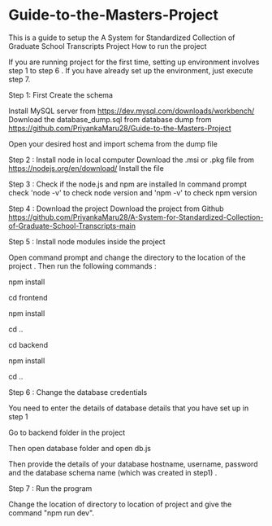 # Guide-to-the-Masters-Project
This is a guide to setup the A System for Standardized Collection of Graduate School Transcripts Project
How to run the project

If you are running project for the first time, setting up environment involves step 1 to step 6 . If you have already set up the environment, just execute step 7.

Step 1: First Create the schema

Install MySQL server from https://dev.mysql.com/downloads/workbench/
Download the database_dump.sql from database dump from https://github.com/PriyankaMaru28/Guide-to-the-Masters-Project

Open your desired host and import schema from the dump file

Step 2 : Install node in local computer
Download the .msi or .pkg file from https://nodejs.org/en/download/
Install the file

Step 3 : Check if the node.js and npm are installed In command prompt check 'node -v' to check node version and 'npm -v' to check npm version

Step 4 : Download the project Download the project from Github https://github.com/PriyankaMaru28/A-System-for-Standardized-Collection-of-Graduate-School-Transcripts-main

Step 5 : Install node modules inside the project

Open command prompt and change the directory to the location of the project . Then run the following commands :

npm install

cd frontend

npm install

cd ..

cd backend

npm install

cd ..

Step 6 : Change the database credentials

You need to enter the details of database details that you have set up in step 1

Go to backend folder in the project

Then open database folder and open db.js

Then provide the details of your database hostname, username, password and the database schema name (which was created in step1) .

Step 7 : Run the program

Change the location of directory to location of project and give the command "npm run dev".
